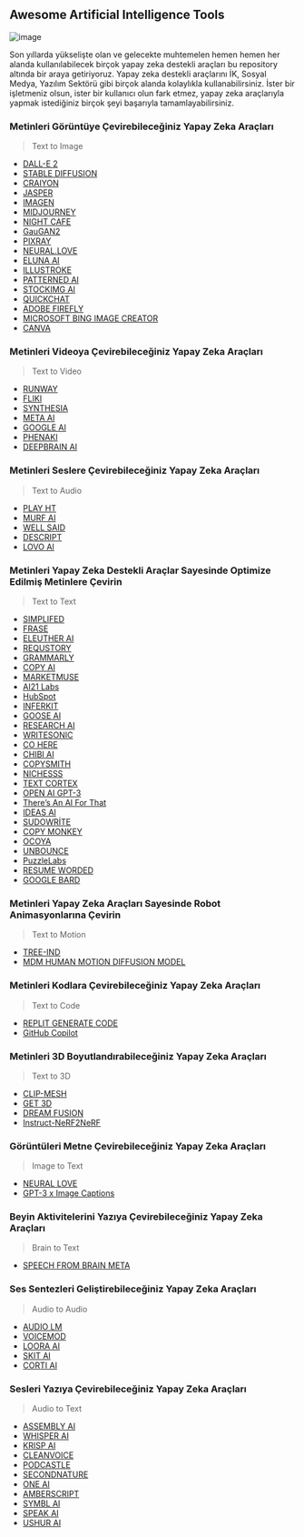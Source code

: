 ## Awesome Artificial Intelligence Tools

![image](https://user-images.githubusercontent.com/123966022/225603334-20d4ff38-226e-45d1-9c07-81c85735235c.png)


Son yıllarda yükselişte olan ve gelecekte muhtemelen hemen hemen her alanda kullanılabilecek birçok yapay zeka destekli araçları bu repository altında bir araya getiriyoruz. Yapay zeka destekli araçlarını İK, Sosyal Medya, Yazılım Sektörü gibi birçok alanda kolaylıkla kullanabilirsiniz. İster bir işletmeniz olsun, ister bir kullanıcı olun fark etmez, yapay zeka araçlarıyla yapmak istediğiniz birçok şeyi başarıyla tamamlayabilirsiniz. 


### Metinleri Görüntüye Çevirebileceğiniz Yapay Zeka Araçları
> Text to Image

- [DALL-E 2](https://github.com/TRA-Tech/awesome-artificial-intelligence-tools/blob/main/Text-to-Image.md#dall-e-2)
- [STABLE DIFFUSION](https://github.com/TRA-Tech/awesome-artificial-intelligence-tools/blob/main/Text-to-Image.md#stable-diffusion)
- [CRAIYON](https://github.com/TRA-Tech/awesome-artificial-intelligence-tools/blob/main/Text-to-Image.md#craiyon)
- [JASPER](https://github.com/TRA-Tech/awesome-artificial-intelligence-tools/blob/main/Text-to-Image.md#jasper)
- [IMAGEN](https://github.com/TRA-Tech/awesome-artificial-intelligence-tools/blob/main/Text-to-Image.md#imagen) 
- [MIDJOURNEY](https://github.com/TRA-Tech/awesome-artificial-intelligence-tools/blob/main/Text-to-Image.md#midjourney) 
- [NIGHT CAFE](https://github.com/TRA-Tech/awesome-artificial-intelligence-tools/blob/main/Text-to-Image.md#night-cafe) 
- [GauGAN2](https://github.com/TRA-Tech/awesome-artificial-intelligence-tools/blob/main/Text-to-Image.md#gaugan2)
- [PIXRAY](https://github.com/TRA-Tech/awesome-artificial-intelligence-tools/blob/main/Text-to-Image.md#pixray)
- [NEURAL.LOVE](https://github.com/TRA-Tech/awesome-artificial-intelligence-tools/blob/main/Text-to-Image.md#neural-love)
- [ELUNA AI](https://github.com/TRA-Tech/awesome-artificial-intelligence-tools/blob/main/Text-to-Image.md#eluna-ai)
- [ILLUSTROKE](https://github.com/TRA-Tech/awesome-artificial-intelligence-tools/blob/main/Text-to-Image.md#illustroke)
- [PATTERNED AI](https://github.com/TRA-Tech/awesome-artificial-intelligence-tools/blob/main/Text-to-Image.md#patterned-ai)
- [STOCKIMG AI](https://github.com/TRA-Tech/awesome-artificial-intelligence-tools/blob/main/Text-to-Image.md#stockimg-ai)
- [QUICKCHAT](https://github.com/TRA-Tech/awesome-artificial-intelligence-tools/blob/main/Text-to-Image.md#quickchat)
- [ADOBE FIREFLY](https://github.com/TRA-Tech/awesome-artificial-intelligence-tools/blob/main/Text-to-Image.md#adobe-firefly)
- [MICROSOFT BING IMAGE CREATOR](https://github.com/TRA-Tech/awesome-artificial-intelligence-tools/blob/main/Text-to-Image.md#microsoft-bing-image-creator)
- [CANVA](https://github.com/TRA-Tech/awesome-artificial-intelligence-tools/blob/main/Text-to-Image.md#canva)

### Metinleri Videoya Çevirebileceğiniz Yapay Zeka Araçları
> Text to Video

- [RUNWAY](https://github.com/TRA-Tech/awesome-artificial-intelligence-tools/blob/main/Text-to-Video.md#runway)
- [FLIKI](https://github.com/TRA-Tech/awesome-artificial-intelligence-tools/blob/main/Text-to-Video.md#fliki)
- [SYNTHESIA](https://github.com/TRA-Tech/awesome-artificial-intelligence-tools/blob/main/Text-to-Video.md#synthesia)
- [META AI](https://github.com/TRA-Tech/awesome-artificial-intelligence-tools/blob/main/Text-to-Video.md#meta-ai)
- [GOOGLE AI](https://github.com/TRA-Tech/awesome-artificial-intelligence-tools/blob/main/Text-to-Video.md#google-ai)
- [PHENAKI](https://github.com/TRA-Tech/awesome-artificial-intelligence-tools/blob/main/Text-to-Video.md#phenaki)
- [DEEPBRAIN AI](https://github.com/TRA-Tech/awesome-artificial-intelligence-tools/blob/main/Text-to-Video.md#deepbrain-ai)
 
### Metinleri Seslere Çevirebileceğiniz Yapay Zeka Araçları
> Text to Audio
  * [PLAY HT](https://github.com/TRA-Tech/awesome-artificial-intelligence-tools/blob/main/Text-to-Audio.md#play-ht)
  * [MURF AI](https://github.com/TRA-Tech/awesome-artificial-intelligence-tools/blob/main/Text-to-Audio.md#murf-ai)
  * [WELL SAID](https://github.com/TRA-Tech/awesome-artificial-intelligence-tools/blob/main/Text-to-Audio.md#well-said)
  * [DESCRIPT](https://github.com/TRA-Tech/awesome-artificial-intelligence-tools/blob/main/Text-to-Audio.md#descript)
  * [LOVO AI](https://github.com/TRA-Tech/awesome-artificial-intelligence-tools/blob/main/Text-to-Audio.md#lovo-ai)
  
### Metinleri Yapay Zeka Destekli Araçlar Sayesinde Optimize Edilmiş Metinlere Çevirin 
> Text to Text
  * [SIMPLIFED](https://github.com/TRA-Tech/awesome-artificial-intelligence-tools/blob/main/Text-to-Text.md#simplifed)
  * [FRASE](https://github.com/TRA-Tech/awesome-artificial-intelligence-tools/blob/main/Text-to-Text.md#frase)
  * [ELEUTHER AI](https://github.com/TRA-Tech/awesome-artificial-intelligence-tools/blob/main/Text-to-Text.md#eleutherai)
  * [REQUSTORY](https://github.com/TRA-Tech/awesome-artificial-intelligence-tools/blob/main/Text-to-Text.md#requstory)
  * [GRAMMARLY](https://github.com/TRA-Tech/awesome-artificial-intelligence-tools/blob/main/Text-to-Text.md#grammarly)
  * [COPY AI](https://github.com/TRA-Tech/awesome-artificial-intelligence-tools/blob/main/Text-to-Text.md#copyai)
  * [MARKETMUSE](https://github.com/TRA-Tech/awesome-artificial-intelligence-tools/blob/main/Text-to-Text.md#marketmuse)
  * [AI21 Labs](https://github.com/TRA-Tech/awesome-artificial-intelligence-tools/blob/main/Text-to-Text.md#ai21-labs)
  * [HubSpot](https://github.com/TRA-Tech/awesome-artificial-intelligence-tools/blob/main/Text-to-Text.md#hubspot)
  * [INFERKIT](https://github.com/TRA-Tech/awesome-artificial-intelligence-tools/blob/main/Text-to-Text.md#inferkit)
  * [GOOSE AI](https://github.com/TRA-Tech/awesome-artificial-intelligence-tools/blob/main/Text-to-Text.md#gooseai)
  * [RESEARCH AI](https://github.com/TRA-Tech/awesome-artificial-intelligence-tools/blob/main/Text-to-Text.md#researchai)
  * [WRITESONIC](https://github.com/TRA-Tech/awesome-artificial-intelligence-tools/blob/main/Text-to-Text.md#writesonic)
  * [CO HERE](https://github.com/TRA-Tech/awesome-artificial-intelligence-tools/blob/main/Text-to-Text.md#cohere)
  * [CHIBI AI](https://github.com/TRA-Tech/awesome-artificial-intelligence-tools/blob/main/Text-to-Text.md#chibiai)
  * [COPYSMITH](https://github.com/TRA-Tech/awesome-artificial-intelligence-tools/blob/main/Text-to-Text.md#copysmith)
  * [NICHESSS](https://github.com/TRA-Tech/awesome-artificial-intelligence-tools/blob/main/Text-to-Text.md#nichesss)
  * [TEXT CORTEX](https://github.com/TRA-Tech/awesome-artificial-intelligence-tools/blob/main/Text-to-Text.md#textcortex)
  * [OPEN AI GPT-3](https://github.com/TRA-Tech/awesome-artificial-intelligence-tools/blob/main/Text-to-Text.md#open-ai-gpt-3)
  * [There’s An AI For That](https://github.com/TRA-Tech/awesome-artificial-intelligence-tools/blob/main/Text-to-Text.md#theres-an-ai-for-that)
  * [IDEAS AI](https://github.com/TRA-Tech/awesome-artificial-intelligence-tools/blob/main/Text-to-Text.md#ideas-ai)
  * [SUDOWRİTE](https://github.com/TRA-Tech/awesome-artificial-intelligence-tools/blob/main/Text-to-Text.md#sudowri%CC%87te)
  * [COPY MONKEY](https://github.com/TRA-Tech/awesome-artificial-intelligence-tools/blob/main/Text-to-Text.md#copymonkey)
  * [OCOYA](https://github.com/TRA-Tech/awesome-artificial-intelligence-tools/blob/main/Text-to-Text.md#ocoya)
  * [UNBOUNCE](https://github.com/TRA-Tech/awesome-artificial-intelligence-tools/blob/main/Text-to-Text.md#unbounce)
  * [PuzzleLabs](https://github.com/TRA-Tech/awesome-artificial-intelligence-tools/blob/main/Text-to-Text.md#puzzlelabs)
  * [RESUME WORDED](https://github.com/TRA-Tech/awesome-artificial-intelligence-tools/blob/main/Text-to-Text.md#resume-worded)
  * [GOOGLE BARD](https://github.com/TRA-Tech/awesome-artificial-intelligence-tools/blob/main/Text-to-Text.md#google-bard)

### Metinleri Yapay Zeka Araçları Sayesinde Robot Animasyonlarına Çevirin
> Text to Motion
  * [TREE-IND](https://github.com/TRA-Tech/awesome-artificial-intelligence-tools/blob/main/Text-to-Motion.md#tree-ind)
  * [MDM HUMAN MOTION DIFFUSION MODEL](https://github.com/TRA-Tech/awesome-artificial-intelligence-tools/blob/main/Text-to-Motion.md#mdmhuman-motion-diffusion-model)
 
### Metinleri Kodlara Çevirebileceğiniz Yapay Zeka Araçları
> Text to Code
  * [REPLIT GENERATE CODE](https://github.com/TRA-Tech/awesome-artificial-intelligence-tools/blob/main/Text-to-Code.md#replit-generate-code)
  * [GitHub Copilot](https://github.com/TRA-Tech/awesome-artificial-intelligence-tools/blob/main/Text-to-Code.md#github-copilot)

### Metinleri 3D Boyutlandırabileceğiniz Yapay Zeka Araçları
> Text to 3D
  * [CLIP-MESH](https://github.com/TRA-Tech/awesome-artificial-intelligence-tools/blob/main/Text-to-3D.md#clip-mesh)
  * [GET 3D](https://github.com/TRA-Tech/awesome-artificial-intelligence-tools/blob/main/Text-to-3D.md#get-3d)
  * [DREAM FUSION](https://github.com/TRA-Tech/awesome-artificial-intelligence-tools/blob/main/Text-to-3D.md#dream-fusion)
  * [Instruct-NeRF2NeRF](https://github.com/TRA-Tech/awesome-artificial-intelligence-tools/blob/main/Text-to-3D.md#instruct-nerf2nerf)

### Görüntüleri Metne Çevirebileceğiniz Yapay Zeka Araçları
> Image to Text
  * [NEURAL LOVE](https://github.com/TRA-Tech/awesome-artificial-intelligence-tools/blob/main/Image-to-Text.md#neurallove)
  * [GPT-3 x Image Captions](https://github.com/TRA-Tech/awesome-artificial-intelligence-tools/blob/main/Image-to-Text.md#gpt-3-x-image-captions)
 
### Beyin Aktivitelerini Yazıya Çevirebileceğiniz Yapay Zeka Araçları 
> Brain to Text
  * [SPEECH FROM BRAIN META](https://github.com/TRA-Tech/awesome-artificial-intelligence-tools/blob/main/Brain-to-Text.md#speech-from-brain-meta---wav2vec)
  
### Ses Sentezleri Geliştirebileceğiniz Yapay Zeka Araçları 
> Audio to Audio
  * [AUDIO LM](https://github.com/TRA-Tech/awesome-artificial-intelligence-tools/blob/main/Audio-to-Audio.md#audio-lm)
  * [VOICEMOD](https://github.com/TRA-Tech/awesome-artificial-intelligence-tools/blob/main/Audio-to-Audio.md#voicemod)
  * [LOORA AI](https://github.com/TRA-Tech/awesome-artificial-intelligence-tools/blob/main/Audio-to-Audio.md#loora-ai)
  * [SKIT AI](https://github.com/TRA-Tech/awesome-artificial-intelligence-tools/blob/main/Audio-to-Audio.md#skit-ai)
  * [CORTI AI](https://github.com/TRA-Tech/awesome-artificial-intelligence-tools/blob/main/Audio-to-Audio.md#corti-ai)
  
  
### Sesleri Yazıya Çevirebileceğiniz Yapay Zeka Araçları
> Audio to Text
  * [ASSEMBLY AI](https://github.com/TRA-Tech/awesome-artificial-intelligence-tools/blob/main/Audio-to-Text.md#assembly-ai)
  * [WHISPER AI](https://github.com/TRA-Tech/awesome-artificial-intelligence-tools/blob/main/Audio-to-Text.md#whisper-ai)
  * [KRISP AI](https://github.com/TRA-Tech/awesome-artificial-intelligence-tools/blob/main/Audio-to-Text.md#krisp-ai)
  * [CLEANVOICE](https://github.com/TRA-Tech/awesome-artificial-intelligence-tools/blob/main/Audio-to-Text.md#cleanvoice)
  * [PODCASTLE](https://github.com/TRA-Tech/awesome-artificial-intelligence-tools/blob/main/Audio-to-Text.md#podcastle-ai)
  * [SECONDNATURE](https://github.com/TRA-Tech/awesome-artificial-intelligence-tools/blob/main/Audio-to-Text.md#secondnature)
  * [ONE AI](https://github.com/TRA-Tech/awesome-artificial-intelligence-tools/blob/main/Audio-to-Text.md#one-ai)
  * [AMBERSCRIPT](https://github.com/TRA-Tech/awesome-artificial-intelligence-tools/blob/main/Audio-to-Text.md#amberscript)
  * [SYMBL AI](https://github.com/TRA-Tech/awesome-artificial-intelligence-tools/blob/main/Audio-to-Text.md#symbl-ai)
  * [SPEAK AI](https://github.com/TRA-Tech/awesome-artificial-intelligence-tools/blob/main/Audio-to-Text.md#speak-ai)
  * [USHUR AI](https://github.com/TRA-Tech/awesome-artificial-intelligence-tools/blob/main/Audio-to-Text.md#ushur-ai)
  










